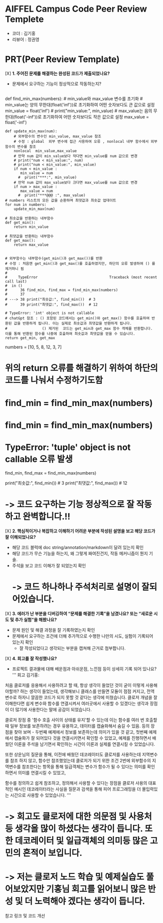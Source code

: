 # AIFFEL Campus Code Peer Review Templete
- 코더 : 김기홍
- 리뷰어 : 정권영

# PRT(Peer Review Template)
[X]  **1. 주어진 문제를 해결하는 완성된 코드가 제출되었나요?**
- 문제에서 요구하는 기능이 정상적으로 작동하는지?
##
def find_min_max(numbers):
    # min_value와 max_value 변수를 초기화
    # min_value는 양의 무한대(float('inf'))로 초기화하여 어떤 숫자보다도 큰 값으로 설정
    min_value = float('inf')
    # print("min_value:", min_value)
    # max_value는 음의 무한대(float('-inf'))로 초기화하여 어떤 숫자보다도 작은 값으로 설정
    max_value = float('-inf')

    def update_min_max(num):
        # 외부함수의 변수인 min_value, max_value 참조
        # 수정 : global  외부 변수에 접근 사용하여 오류 , nonlocal 내부 함수에서 외부 함수의 변수를 참조
        nonlocal  min_value,max_value
        # 만약 num 값이 min_value보다 작다면 min_value를 num 값으로 변경
        # print("num < min_value:", num)
        # print("num < min_value:", min_value)
        if num < min_value :
           min_value = num
          #  print("***:", min_value)
        # 만약 num 값이 max_value보다 크다면 max_value를 num 값으로 변경
        if num > max_value :
           max_value = num
          #  print("***@@@ :", max_value)
    # numbers 리스트의 모든 값을 순환하며 최댓값과 최솟값 업데이트
    for num in numbers:
        update_min_max(num)

    # 최솟값을 반환하는 내부함수
    def get_min():
        return min_value

    # 최댓값을 반환하는 내부함수
    def get_max():
        return max_value


    # 외부함수는 내부함수(get_min()과 get_max())를 반환
    # 수정 : 처음엔 get_min()과 get_max()를 호출하였지만, 하단의 오류 발생하여 () 를 제거하니 됨
    #
    #     TypeError                                 Traceback (most recent call last)
    #  in ()
    #      36 find_min, find_max = find_min_max(numbers)
    #      37
    # ---> 38 print("최솟값:", find_min())  # 3
    #      39 print("최댓값:", find_max())  # 12

    # TypeError: 'int' object is not callable
    # chatGpt 참조 : () 포함된 코드에서는 get_min()와 get_max() 함수를 호출하여 반환된 값을 반환하게 됩니다. 이는 실제로 최솟값과 최댓값을 반환하게 됩니다.
    #                () 제거된  코드는 get_min과 get_max 함수 객체를 반환합니다. 이를 통해 반환된 함수를 나중에 호출하여 최솟값과 최댓값을 얻을 수 있습니다.
    return get_min, get_max

numbers = [10, 5, 8, 12, 3, 7]
# 위의 return 오류를 해결하기 위하여 하단의 코드를 나눠서 수정하기도함
# find_min = find_min_max(numbers)
# find_min = find_min_max(numbers)
# TypeError: 'tuple' object is not callable 오류 발생
find_min, find_max = find_min_max(numbers)

print("최솟값:", find_min())  # 3
print("최댓값:", find_max())  # 12

     
  # -> 코드 요구하는 기능 정상적으로 잘 작동하고 완벽합니다.!!
    
[X]  **2. 핵심적이거나 복잡하고 이해하기 어려운 부분에 작성된 설명을 보고 해당 코드가 잘 이해되었나요?**
- 해당 코드 블럭에 doc string/annotation/markdown이 달려 있는지 확인
- 해당 코드가 무슨 기능을 하는지, 왜 그렇게 짜여진건지, 작동 메커니즘이 뭔지 기술.
- 주석을 보고 코드 이해가 잘 되었는지 확인
  # -> 코드 하나하나 주석처리로 설명이 잘되어있습니다.
        
[X]  **3. 에러가 난 부분을 디버깅하여 “문제를 해결한 기록”을 남겼나요? 또는 “새로운 시도 및 추가 실험”을 해봤나요?**
- 문제 원인 및 해결 과정을 잘 기록하였는지 확인
- 문제에서 요구하는 조건에 더해 추가적으로 수행한 나만의 시도, 실험이 기록되어 있는지 확인
    - 잘 작성되었다고 생각되는 부분을 캡쳐해 근거로 첨부합니다. 
        
[X]  **4. 회고를 잘 작성했나요?**
- 프로젝트 결과물에 대해 배운점과 아쉬운점, 느낀점 등이 상세히 기록 되어 있나요?
''' 회고 김기홍:

처음 클로저를 응용해서 사용하려고 할 때, 항상 생각이 들었던 것이 굳이 이렇게 사용해야할까? 하는 생각이 들었는데, 생각해보니 클래스를 만들면 모듈이 점점 커지고, 전역변수로 하자니 깔끔한 코드가 되지 못할 것 같다는 생각에 미쳤습니다. 클로저 개념을 잘 이해한다면 쉽게 변수와 함수를 연결시켜서 여러곳에서 사용할 수 있겠다는 생각과 장점이 더 많기에 사용한다는 말에 공감이 되었습니다.

클로저 장점 중 '함수 호출 사이의 상태를 유지'할 수 있는데 이는 함수를 여러 번 호출할 때 일부 정보를 보존하려는 경우 유용하고, 데이터를 캡슐화해서 숨길 수 있음. 등의 장점을 찾아 보며 - 두번째 예제에서 정보를 보존하는데 의미가 있을 것 같고, 첫번째 예제에서 캡슐화가 잘 되어있다 것을 연결시키면서 확인할 수 있었고, 예제를 진행하면서 배웠던 이론을 주석을 남기면서 확인하는 시간이 이론과 실제를 연결시킬 수 있었습니다.

또한 상운님의 질문을 통해, 이전에 배웠던 데코레이터도 클로저를 사용하는데 지역변수를 참조 하지 않고, 함수만 참조했었는데 클로저가 되기 위한 조건 2번에 외부함수의 지역변수를 참조한다는 항목을 통해 일급객체는 변수가 함수가 될 수 있다는 의미를 확인하면서 의미를 연결시킬 수 있었고,

함수를 정의하고 쉽게 참조하고, 정의해서 사용할 수 있다는 장점을 클로저 사용의 대표적인 예시인 데코레이터라는 사실을 질문과 검색을 통해 피어 프로그래밍을 더 몰입력있는 시간으로 사용할 수 있었습니다. '''
# -> 회고도 클로저에 대한 의문점 및 사용처등 생각을 많이 하셨다는 생각이 듭니다. 또한 데코레이터 및 일급객체의 의미등 많은 고민의 흔적이 보입니다.
# -> 저는 클로저 노드 학습 및 예제실습도 풀어보았지만 기홍님 회고를 읽어보니 많은 반성 및 더 노력해야 겠다는 생각이 듭니다.
참고 링크 및 코드 개선
